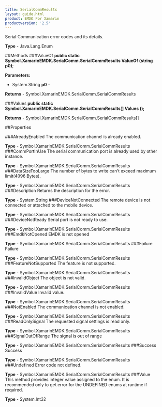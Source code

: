 ```yaml
---
title: SerialCommResults
layout: guide.html 
product: EMDK For Xamarin 
productversion: '2.5' 
---
```

Serial Communication error codes and its details.

**Type** - Java.Lang.Enum

##Methods
###ValueOf
**public static Symbol.XamarinEMDK.SerialComm.SerialCommResults ValueOf (string p0);**


        

**Parameters:** 

* System.String **p0** - 
        

**Returns** - Symbol.XamarinEMDK.SerialComm.SerialCommResults

###Values
**public static Symbol.XamarinEMDK.SerialComm.SerialCommResults[] Values ();**


        


**Returns** - Symbol.XamarinEMDK.SerialComm.SerialCommResults[]

##Properties

###AlreadyEnabled
The communication channel is already enabled.

**Type** - Symbol.XamarinEMDK.SerialComm.SerialCommResults
###CommPortInUse
The serial communication port is already used by other instance.


**Type** - Symbol.XamarinEMDK.SerialComm.SerialCommResults
###DataSizeTooLarge
The number of bytes to write can't exceed maximum limit(4096 Bytes).

**Type** - Symbol.XamarinEMDK.SerialComm.SerialCommResults
###Description
Returns the description for the error.

**Type** - System.String
###DeviceNotConnected
The remote device is not connected or attached to the mobile device.

**Type** - Symbol.XamarinEMDK.SerialComm.SerialCommResults
###DeviceNotReady
Serial port is not ready to use.

**Type** - Symbol.XamarinEMDK.SerialComm.SerialCommResults
###EmdkNotOpened
EMDK is not opened

**Type** - Symbol.XamarinEMDK.SerialComm.SerialCommResults
###Failure
Failure

**Type** - Symbol.XamarinEMDK.SerialComm.SerialCommResults
###FeatureNotSupported
The feature is not supported.


**Type** - Symbol.XamarinEMDK.SerialComm.SerialCommResults
###InvalidObject
The object is not valid.

**Type** - Symbol.XamarinEMDK.SerialComm.SerialCommResults
###InvalidValue
Invalid value.

**Type** - Symbol.XamarinEMDK.SerialComm.SerialCommResults
###NotEnabled
The communication channel is not enabled.

**Type** - Symbol.XamarinEMDK.SerialComm.SerialCommResults
###ReadOnlySignal
The requested signal settings is read only.

**Type** - Symbol.XamarinEMDK.SerialComm.SerialCommResults
###SignalOutOfRange
The signal is out of range

**Type** - Symbol.XamarinEMDK.SerialComm.SerialCommResults
###Success
Success

**Type** - Symbol.XamarinEMDK.SerialComm.SerialCommResults
###Undefined
Error code not defined.

**Type** - Symbol.XamarinEMDK.SerialComm.SerialCommResults
###Value
This method provides integer value assigned to the enum. It is recommended only to get error for the UNDEFINED enums at runtime if required.

**Type** - System.Int32


